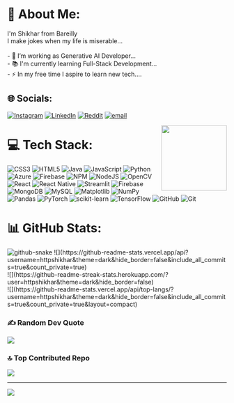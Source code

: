# 💫 About Me:
I'm Shikhar from Bareilly<br>I make jokes when my life is miserable...<br><br>- 🔭 I’m working as Generative AI Developer...<br>- 📚 I'm currently learning Full-Stack Development...<br>- ⚡ In my free time I aspire to learn new tech....


## 🌐 Socials:
[![Instagram](https://img.shields.io/badge/Instagram-%23E4405F.svg?logo=Instagram&logoColor=white)](https://instagram.com/httpshikhar) [![LinkedIn](https://img.shields.io/badge/LinkedIn-%230077B5.svg?logo=linkedin&logoColor=white)](https://linkedin.com/in/shikhar-agarwal57) [![Reddit](https://img.shields.io/badge/Reddit-%23FF4500.svg?logo=Reddit&logoColor=white)](https://reddit.com/user/httpshikhar) [![email](https://img.shields.io/badge/Email-D14836?logo=gmail&logoColor=white)](mailto:ashikhar762@gmail.com)

<img align="right" height="150" src="https://media1.giphy.com/media/v1.Y2lkPTc5MGI3NjExYjU1aTk1cHpxMXMxMndpanpkYXEzMzlocnB2cDJobzJnbWlxeGUwYyZlcD12MV9pbnRlcm5hbF9naWZfYnlfaWQmY3Q9Zw/wUZhA056McIdtDcQtW/giphy.gif"  />

# 💻 Tech Stack:
![CSS3](https://img.shields.io/badge/css3-%231572B6.svg?style=for-the-badge&logo=css3&logoColor=white) ![HTML5](https://img.shields.io/badge/html5-%23E34F26.svg?style=for-the-badge&logo=html5&logoColor=white) ![Java](https://img.shields.io/badge/java-%23ED8B00.svg?style=for-the-badge&logo=openjdk&logoColor=white) ![JavaScript](https://img.shields.io/badge/javascript-%23323330.svg?style=for-the-badge&logo=javascript&logoColor=%23F7DF1E) ![Python](https://img.shields.io/badge/python-3670A0?style=for-the-badge&logo=python&logoColor=ffdd54) ![Azure](https://img.shields.io/badge/azure-%230072C6.svg?style=for-the-badge&logo=microsoftazure&logoColor=white) ![Firebase](https://img.shields.io/badge/firebase-%23039BE5.svg?style=for-the-badge&logo=firebase) ![NPM](https://img.shields.io/badge/NPM-%23CB3837.svg?style=for-the-badge&logo=npm&logoColor=white) ![NodeJS](https://img.shields.io/badge/node.js-6DA55F?style=for-the-badge&logo=node.js&logoColor=white) ![OpenCV](https://img.shields.io/badge/opencv-%23white.svg?style=for-the-badge&logo=opencv&logoColor=white) ![React](https://img.shields.io/badge/react-%2320232a.svg?style=for-the-badge&logo=react&logoColor=%2361DAFB) ![React Native](https://img.shields.io/badge/react_native-%2320232a.svg?style=for-the-badge&logo=react&logoColor=%2361DAFB) ![Streamlit](https://img.shields.io/badge/Streamlit-%23FE4B4B.svg?style=for-the-badge&logo=streamlit&logoColor=white) ![Firebase](https://img.shields.io/badge/firebase-a08021?style=for-the-badge&logo=firebase&logoColor=ffcd34) ![MongoDB](https://img.shields.io/badge/MongoDB-%234ea94b.svg?style=for-the-badge&logo=mongodb&logoColor=white) ![MySQL](https://img.shields.io/badge/mysql-4479A1.svg?style=for-the-badge&logo=mysql&logoColor=white) ![Matplotlib](https://img.shields.io/badge/Matplotlib-%23ffffff.svg?style=for-the-badge&logo=Matplotlib&logoColor=black) ![NumPy](https://img.shields.io/badge/numpy-%23013243.svg?style=for-the-badge&logo=numpy&logoColor=white) ![Pandas](https://img.shields.io/badge/pandas-%23150458.svg?style=for-the-badge&logo=pandas&logoColor=white) ![PyTorch](https://img.shields.io/badge/PyTorch-%23EE4C2C.svg?style=for-the-badge&logo=PyTorch&logoColor=white) ![scikit-learn](https://img.shields.io/badge/scikit--learn-%23F7931E.svg?style=for-the-badge&logo=scikit-learn&logoColor=white) ![TensorFlow](https://img.shields.io/badge/TensorFlow-%23FF6F00.svg?style=for-the-badge&logo=TensorFlow&logoColor=white) ![GitHub](https://img.shields.io/badge/github-%23121011.svg?style=for-the-badge&logo=github&logoColor=white) ![Git](https://img.shields.io/badge/git-%23F05033.svg?style=for-the-badge&logo=git&logoColor=white)
# 📊 GitHub Stats:
<picture>
  <source media="(prefers-color-scheme: dark)" srcset="https://raw.githubusercontent.com/tobiasmeyhoefer/tobiasmeyhoefer/output/github-snake-dark.svg" />
  <source media="(prefers-color-scheme: light)" srcset="https://raw.githubusercontent.com/tobiasmeyhoefer/tobiasmeyhoefer/output/github-snake.svg" />
  <img alt="github-snake" src="https://raw.githubusercontent.com/tobiasmeyhoefer/tobiasmeyhoefer/output/github-snake.svg" />
</picture>
![](https://github-readme-stats.vercel.app/api?username=httpshikhar&theme=dark&hide_border=false&include_all_commits=true&count_private=true)<br/>
![](https://github-readme-streak-stats.herokuapp.com/?user=httpshikhar&theme=dark&hide_border=false)<br/>
![](https://github-readme-stats.vercel.app/api/top-langs/?username=httpshikhar&theme=dark&hide_border=false&include_all_commits=true&count_private=true&layout=compact)

### ✍️ Random Dev Quote
![](https://quotes-github-readme.vercel.app/api?type=horizontal&theme=radical)

### 🔝 Top Contributed Repo
![](https://github-contributor-stats.vercel.app/api?username=httpshikhar&limit=5&theme=radical&combine_all_yearly_contributions=true)

---
[![](https://visitcount.itsvg.in/api?id=httpshikhar&icon=0&color=0)](https://visitcount.itsvg.in)

<!-- Proudly created with GPRM ( https://gprm.itsvg.in ) -->
